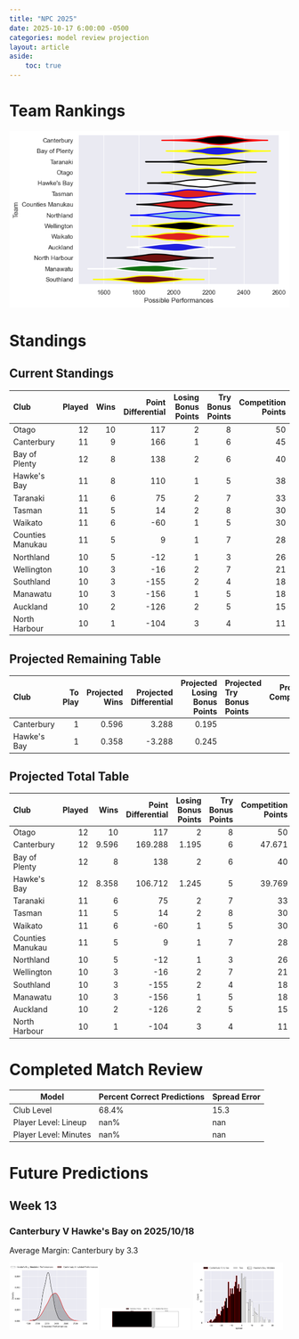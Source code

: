 ```yaml
---  
title: "NPC 2025"  
date: 2025-10-17 6:00:00 -0500  
categories: model review projection  
layout: article  
aside:  
    toc: true  
---
```

# Team Rankings


![Club Rankings](plots/rankings_NPC_2025.png)
# Standings

## Current Standings


| Club             |   Played |   Wins |   Point Differential |   Losing Bonus Points |   Try Bonus Points |   Competition Points |
|:-----------------|---------:|-------:|---------------------:|----------------------:|-------------------:|---------------------:|
| Otago            |       12 |     10 |                  117 |                     2 |                  8 |                   50 |
| Canterbury       |       11 |      9 |                  166 |                     1 |                  6 |                   45 |
| Bay of Plenty    |       12 |      8 |                  138 |                     2 |                  6 |                   40 |
| Hawke's Bay      |       11 |      8 |                  110 |                     1 |                  5 |                   38 |
| Taranaki         |       11 |      6 |                   75 |                     2 |                  7 |                   33 |
| Tasman           |       11 |      5 |                   14 |                     2 |                  8 |                   30 |
| Waikato          |       11 |      6 |                  -60 |                     1 |                  5 |                   30 |
| Counties Manukau |       11 |      5 |                    9 |                     1 |                  7 |                   28 |
| Northland        |       10 |      5 |                  -12 |                     1 |                  3 |                   26 |
| Wellington       |       10 |      3 |                  -16 |                     2 |                  7 |                   21 |
| Southland        |       10 |      3 |                 -155 |                     2 |                  4 |                   18 |
| Manawatu         |       10 |      3 |                 -156 |                     1 |                  5 |                   18 |
| Auckland         |       10 |      2 |                 -126 |                     2 |                  5 |                   15 |
| North Harbour    |       10 |      1 |                 -104 |                     3 |                  4 |                   11 |



## Projected Remaining Table


| Club        |   To Play |   Projected Wins |   Projected Differential |   Projected Losing Bonus Points | Projected Try Bonus Points   |   Projected Competition Points |
|:------------|----------:|-----------------:|-------------------------:|--------------------------------:|:-----------------------------|-------------------------------:|
| Canterbury  |         1 |            0.596 |                    3.288 |                           0.195 |                              |                          2.671 |
| Hawke's Bay |         1 |            0.358 |                   -3.288 |                           0.245 |                              |                          1.769 |



## Projected Total Table


| Club             |   Played |   Wins |   Point Differential |   Losing Bonus Points |   Try Bonus Points |   Competition Points |
|:-----------------|---------:|-------:|---------------------:|----------------------:|-------------------:|---------------------:|
| Otago            |       12 | 10     |              117     |                 2     |                  8 |               50     |
| Canterbury       |       12 |  9.596 |              169.288 |                 1.195 |                  6 |               47.671 |
| Bay of Plenty    |       12 |  8     |              138     |                 2     |                  6 |               40     |
| Hawke's Bay      |       12 |  8.358 |              106.712 |                 1.245 |                  5 |               39.769 |
| Taranaki         |       11 |  6     |               75     |                 2     |                  7 |               33     |
| Tasman           |       11 |  5     |               14     |                 2     |                  8 |               30     |
| Waikato          |       11 |  6     |              -60     |                 1     |                  5 |               30     |
| Counties Manukau |       11 |  5     |                9     |                 1     |                  7 |               28     |
| Northland        |       10 |  5     |              -12     |                 1     |                  3 |               26     |
| Wellington       |       10 |  3     |              -16     |                 2     |                  7 |               21     |
| Southland        |       10 |  3     |             -155     |                 2     |                  4 |               18     |
| Manawatu         |       10 |  3     |             -156     |                 1     |                  5 |               18     |
| Auckland         |       10 |  2     |             -126     |                 2     |                  5 |               15     |
| North Harbour    |       10 |  1     |             -104     |                 3     |                  4 |               11     |



# Completed Match Review


| Model | Percent Correct Predictions | Spread Error |
| ------ | ------ | ------ |
| Club Level | 68.4% | 15.3 |
| Player Level: Lineup | nan% | nan |
| Player Level: Minutes | nan% | nan |


# Future Predictions

## Week 13

### Canterbury V Hawke's Bay on 2025/10/18


Average Margin: Canterbury by 3.3

<p float="left">
<img src="plots\2025-10-18-Canterbury_V_Hawke'sBay_performances.png" width="32%" />
<img src="plots\2025-10-18-Canterbury_V_Hawke'sBay_resultbar.png" width="32%" />
<img src="plots\2025-10-18-Canterbury_V_Hawke'sBay_spreads.png" width="32%" />
</p>
